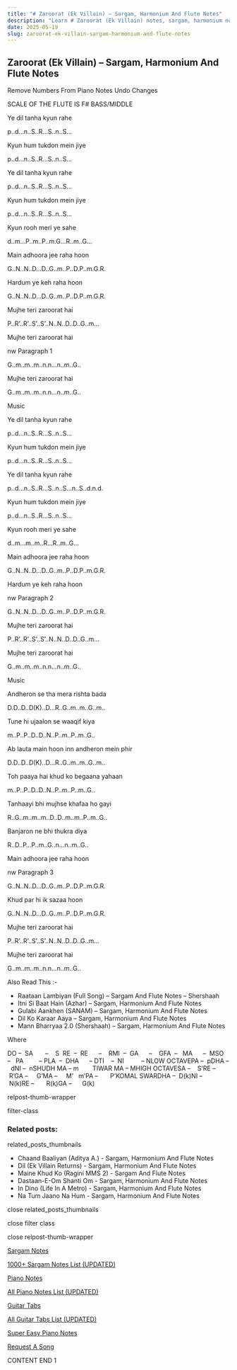 ```yaml
---
title: "# Zaroorat (Ek Villain) – Sargam, Harmonium And Flute Notes"
description: "Learn # Zaroorat (Ek Villain) notes, sargam, harmonium notations and flute notes. Easy step-by-step tutorial for beginners."
date: 2025-05-19
slug: zaroorat-ek-villain-sargam-harmonium-and-flute-notes
---
```


## Zaroorat (Ek Villain) – Sargam, Harmonium And Flute Notes

Remove Numbers From Piano Notes
Undo Changes

SCALE OF THE FLUTE IS F# BASS/MIDDLE

Ye dil tanha kyun rahe

p..d…n..S..R…S..n..S…

Kyun hum tukdon mein jiye

p..d…n..S..R…S..n..S…

Ye dil tanha kyun rahe

p..d…n..S..R…S..n..S…

Kyun hum tukdon mein jiye

p..d…n..S..R…S..n..S…

Kyun rooh meri ye sahe

d..m…P..m..P..m.G…R..m..G…

Main adhoora jee raha hoon

G..N..N..D…D..G..m..P..D.P..m.G.R.

Hardum ye keh raha hoon

G..N..N..D…D..G..m..P..D.P..m.G.R.

Mujhe teri zaroorat hai

P..R’..R’..S’..S’..N..N..D..D..G..m…

Mujhe teri zaroorat hai

nw Paragraph 1

G..m..m..m..n.n…n..m..G..

Mujhe teri zaroorat hai

G..m..m..m..n.n…n..m..G..

Music

Ye dil tanha kyun rahe

p..d…n..S..R…S..n..S…

Kyun hum tukdon mein jiye

p..d…n..S..R…S..n..S…

Ye dil tanha kyun rahe

p..d…n..S..R…S..n..S…n..S..d.n.d.

Kyun hum tukdon mein jiye

p..d…n..S..R…S..n..S…

Kyun rooh meri ye sahe

d..m…m..m..R…R..m..G…

Main adhoora jee raha hoon

G..N..N..D…D..G..m..P..D.P..m.G.R.

Hardum ye keh raha hoon

nw Paragraph 2

G..N..N..D…D..G..m..P..D.P..m.G.R.

Mujhe teri zaroorat hai

P..R’..R’..S’..S’..N..N..D..D..G..m…

Mujhe teri zaroorat hai

G..m..m..m..n.n…n..m..G..

Music

Andheron se tha mera rishta bada

D.D..D..D(K)..D…R..G..m..m..G..m..

Tune hi ujaalon se waaqif kiya

m..P..P..D..D..N..P..m..P..m..G..

Ab lauta main hoon inn andheron mein phir

D.D..D..D(K)..D…R..G..m..m..G..m..

Toh paaya hai khud ko begaana yahaan

m..P..P..D..D..N..P..m..P..m..G..

Tanhaayi bhi mujhse khafaa ho gayi

R..G..m..m..m..D..D..m..m..P..m..G..

Banjaron ne bhi thukra diya

R..D..P…P..m..G..n…n..m..G..

Main adhoora jee raha hoon

nw Paragraph 3

G..N..N..D…D..G..m..P..D.P..m.G.R.

Khud par hi ik sazaa hoon

G..N..N..D…D..G..m..P..D.P..m.G.R.

Mujhe teri zaroorat hai

P..R’..R’..S’..S’..N..N..D..D..G..m…

Mujhe teri zaroorat hai

G..m..m..m..n.n…n..m..G..

Also Read This :-

* Raataan Lambiyan (Full Song) – Sargam And Flute Notes – Shershaah
* Itni Si Baat Hain (Azhar) – Sargam, Harmonium And Flute Notes
* Gulabi Aankhen (SANAM) – Sargam, Harmonium And Flute Notes
* Dil Ko Karaar Aaya – Sargam, Harmonium And Flute Notes
* Mann Bharryaa 2.0 (Shershaah) – Sargam, Harmonium And Flute Notes

Where

DO –  SA       –    S  RE  –  RE      –    RMI  –  GA      –    GFA  –   MA      –  MSO  –   PA         – PLA  –  DHA      – DTI    –  NI          – NLOW OCTAVEPA –  pDHA –  dNI –  nSHUDH MA – m        TIWAR MA – MHIGH OCTAVESA –    S’RE –     R’GA –     G’MA –     M’   m’PA –       P’KOMAL SWARDHA –  D(k)NI –       N(k)RE –       R(k)GA –      G(k)

relpost-thumb-wrapper

filter-class

### Related posts:

related_posts_thumbnails

* Chaand Baaliyan (Aditya A.) - Sargam, Harmonium And Flute Notes
* Dil (Ek Villain Returns) - Sargam, Harmonium And Flute Notes
* Maine Khud Ko (Ragini MMS 2) - Sargam And Flute Notes
* Dastaan-E-Om Shanti Om - Sargam, Harmonium And Flute Notes
* In Dino (Life In A Metro) - Sargam, Harmonium And Flute Notes
* Na Tum Jaano Na Hum - Sargam, Harmonium And Flute Notes

close related_posts_thumbnails

close filter class

close relpost-thumb-wrapper

[Sargam Notes](/sargam-notes.html)

[1000+ Sargam Notes List (UPDATED)](/all-songs-list-sargam-notes.html)

[Piano Notes](/piano-notes.html)

[All Piano Notes List (UPDATED)](/all-songs-list-piano-notes.html)

[Guitar Tabs](/guitar-tabs.html)

[All Guitar Tabs List (UPDATED)](/all-songs-list-guitar-tabs.html)

[Super Easy Piano Notes](https://studywall.in/)

[Request A Song](/request-a-song.html)

CONTENT END 1

